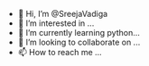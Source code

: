 - 👋 Hi, I’m @SreejaVadiga
- 👀 I’m interested in  ...
- 🌱 I’m currently learning python...
- 💞️ I’m looking to collaborate on ...
- 📫 How to reach me ...

<!---
SreejaVadiga/SreejaVadiga is a ✨ special ✨ repository because its `README.md` (this file) appears on your GitHub profile.
You can click the Preview link to take a look at your changes.
--->
